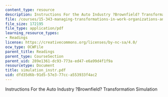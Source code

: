 ```yaml
---
content_type: resource
description: Instructions For the Auto Industry ?Brownfield? Transformation Simulation
file: /courses/15-343-managing-transformations-in-work-organizations-and-society-spring-2002/dfd35d6b91d557e377cca553933f4ac2_simulation_instr.pdf
file_size: 172195
file_type: application/pdf
learning_resource_types:
- Readings
license: https://creativecommons.org/licenses/by-nc-sa/4.0/
ocw_type: OCWFile
parent_title: Readings
parent_type: CourseSection
parent_uid: 289e1361-dc93-773a-ed47-e6a99d4f1f9a
resourcetype: Document
title: simulation_instr.pdf
uid: dfd35d6b-91d5-57e3-77cc-a553933f4ac2
---
```

Instructions For the Auto Industry ?Brownfield? Transformation Simulation